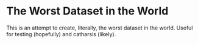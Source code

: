 # The Worst Dataset in the World
This is an attempt to create, literally, the worst dataset in the world. Useful for testing (hopefully) and catharsis (likely).
